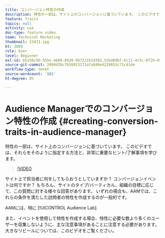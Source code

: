 ```yaml
---
title: コンバージョン特性の作成
description: 特性の一部は、サイト上のコンバージョンに基づいています。 このビデオでは、それらをそのように指定する方法と、非常に重要なヒント/了解事項を学びます。
feature: Traits
topics: null
activity: use
doc-type: feature video
team: Technical Marketing
thumbnail: 23431.jpg
kt: 1804
role: User
level: Beginner
exl-id: b5156c96-555e-4608-8920-9b7221b1d383,52b489bf-6c11-4c5c-8f29-4513a167f7b8
source-git-commit: 2094d3bcf658913171afa848e4228653c71c41de
workflow-type: tm+mt
source-wordcount: '181'
ht-degree: 0%

---
```


# Audience Managerでのコンバージョン特性の作成 {#creating-conversion-traits-in-audience-manager}

特性の一部は、サイト上のコンバージョンに基づいています。 このビデオでは、それらをそのように指定する方法と、非常に重要なヒント/了解事項を学びます。

>[!VIDEO](https://video.tv.adobe.com/v/23431/?quality=12)

サイト上で担当者に何をしてもらおうとしていますか？ コンバージョンイベントは何ですか？ もちろん、サイトのタイプ/バーティカル、組織の目標に応じて、この質問に対する様々な回答があります。 いずれの場合も、AAMでは、これらの条件を満たした訪問者の特性を作成するのが一般的です。

AAMには、特に [!UICONTROL Audience Lab].

また、イベントを使用して特性を作成する場合、特性に必要な数より多くのユーザーを収集しないように、主な注意事項があることに注意する必要があります。 大きなリビールについては、このビデオをご覧ください。
